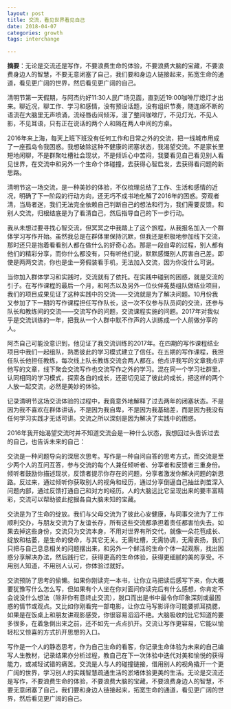 ```yaml
---
layout: post
title: 交流，看见世界看见自己
date: 2018-04-07
categories: growth
tags: interchange

---
```


**摘要**：无论是交流还是写作，不要浪费生命的体验，不要浪费大脑的宝藏，不要浪费身边人的智慧，不要无意闭塞了自己，我们要和身边人链接起来，拓宽生命的通道，看见更广阔的世界，然后看见更广阔的自己。

清明节第一天假期，与阿杰约好11:30人民广场见面，直到近19:00咖啡厅熄灯才出来。聊近况，聊工作、学习和感情，没有预设话题，没有组织节奏，随连绵不断的语流在大脑里无声喷涌，流经唇齿间倾泻，漫了整间咖啡厅，不见灯光，不见人影，不见耳语，只有正在说话的两个人和隔在两人中间的方桌。

2016年来上海，每天上班下班没有任何工作和日常之外的交流，把一线城市用成了一座孤岛令我困惑。我想破除这种不健康的闭塞状态，我渴望交流。不是家长里短地闲聊，不是群聚吐槽社会现状，不是倾诉心中苦闷，我要看见自己看见别人看见世界，在交流中和另外一个生命个体碰撞，去获得心智启发，去获得看问题的新思路。

清明节这一场交流，是一种美妙的体验，不仅梳理总结了工作、生活和感情的近况，明确了下一阶段的行动方向，还无巧不成书地化解了2016年的困惑。旁观者清，当局者迷，我们无法完全依赖自己判断自己的想法和行为，我们需要反馈。和别人交流，归根结底是为了看清自己，然后指导自己的下一步行动。

我从未想过要寻找心智交流，但冥冥之中我踏上了这个旅程，从我报名加入一个群体学习写作开始。虽然我总是在群体里保持沉默，但我还是积极地参加线下交流，那时还只是抱着看看别人都在做什么的好奇心态。那是一段自卑的过程，别人都有他们的精彩分享，而你什么都没有，只有听他们说，默默感慨别人厉害自己差。即使是两两交流，你也是坐一旁假装看手机，无法加入交流，因为你没什么可说。

当你加入群体学习和实践时，交流就有了依托。在实践中碰到的困惑，就是交流的引子。在写作课程的最后一个月，和阿杰以及另外一位伙伴菟葵组队做结业项目，我们的项目成果见证了这种实践中的交流——交流就是为了解决问题。10月份我又参加了下一期的写作课程担任写作队长，这一次不仅参与队员间的交流，还参与队长和教练间的交流——交流写作的问题，交流课程实施的问题。2017年对我似乎是交流训练的一年，把我从一个人群中默不作声的人训练成一个人前做分享的人。

阿杰自己可能没意识到，他见证了我交流训练的2017年。在四期的写作课程结业项目中我们一起组队，熟悉彼此的学习模式建立了信任。在五期的写作课程，我担任队长他担任教练，每次线上队长教练交流会两人都在。他点评我写的文章我点评他写的文章，线下聚会交流写作也交流写作之外的学习。混在同一个学习社群里，认同相同的学习模式，探索各自的成长，还密切见证了彼此的成长，把这样的两个人放一起交流，必然是美妙的体验。

记录清明节这场交流体验的过程中，我竟意外地解释了过去两年的闭塞状态。不是因为我不喜欢在群体讲话，不是因为我自卑，不是因为我基础差，而是因为我没有任何学习实践才无话可讲。交流之所以深刻是因为解决了实践中的困惑。

2016年我开始渴望交流时并不知道交流会是一种什么状态，我想回过头告诉过去的自己，也告诉未来的自己：

交流是一种问题导向的深层次思考。写作是一种自问自答的思考方式，而交流是至少两个人的互问互答，参与交流的每个人兼任倾听者、分享者和反馈者三重身份。倾听者鼓励你描述现状，反馈者提示你存在的问题，分享者激发你解决问题的新思路。反过来，通过倾听你获取别人的视角和经历，通过分享倒逼自己抽丝剥茧深入问题内部，通过反馈打通自己和对方的经历。人的大脑远比它呈现出来的要丰富精彩，交流可以帮助彼此挖掘各自大脑未知的宝藏。

交流是为了生命的绽放。我们与父母交流为了彼此心安健康，与同事交流为了工作顺利交办，与朋友交流为了友谊长存，所有这些交流都承担着责任都害怕失去。如果去掉这些身份，交流只为交流本身，不用对世界有所交代，就像一朵花苞成长、绽放和枯萎，是生命的使命，与其它无关。无需吐槽，无需协调，无需表扬，我们只把与自己息息相关的问题摆出来，和另外一个鲜活的生命个体一起观察，找出困惑分享解决办法，然后践行它，获得更高的生命体验，获得更细腻的美的享受。不用别人知道，不用别人认可，你体验过就好。

交流预防了思考的偷懒。如果你刚读完一本书，让你立马把读后感写下来，你大概要犹豫写什么怎么写，但如果有个人坐在你对面问你读完后有什么感想，你肯定不会说没什么想法（除非你有意终止交流），脱口而出是书中最令你印象深刻或最困惑的情节或观点。又比如你刚看完一部电影，让你立马写影评你可能要抓耳挠腮，如果是在饭桌上和朋友讲观影感受，你很容易滔滔不绝。大脑吸收的比它知道的要多很多，在着急倒出来之前，还不如先一点点扒开。交流让写作更容易，它能以愉轻松又惊喜的方式扒开思想的入口。

写作是一个人的静态思考，作为自己生命的看客，你记录生命体验为未来的自己编写人生教材，记录结果亦分析过程，教自己在下一次体验中迭代对美和愉悦的获得能力，或减轻试错的痛苦。交流是人与人的碰撞链接，借用别人的视角撬开一个更广阔的世界，学习别人的实践智慧疏通生活的淤堵体验更美的生活。无论是交流还是写作，不要浪费生命的体验，不要浪费大脑的宝藏，不要浪费身边人的智慧，不要无意闭塞了自己，我们要和身边人链接起来，拓宽生命的通道，看见更广阔的世界，然后看见更广阔的自己。










